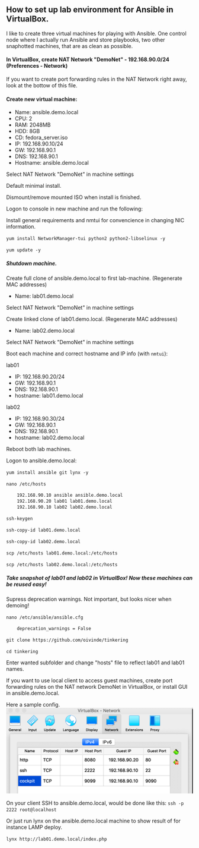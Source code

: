 ## How to set up lab environment for Ansible in VirtualBox.

I like to create three virtual machines for playing with Ansible. One control node where I actually run Ansible and store playbooks, two other snaphotted machines, that are as clean as possible.

#### In VirtualBox, create NAT Network "DemoNet" - 192.168.90.0/24 (Preferences - Network)

If you want to create port forwarding rules in the NAT Network right away, look at the bottow of this file.

#### Create new virtual machine:
- Name: ansible.demo.local
- CPU: 2
- RAM: 2048MB
- HDD: 8GB
- CD: fedora_server.iso
- IP: 192.168.90.10/24
- GW: 192.168.90.1
- DNS: 192.168.90.1
- Hostname: ansible.demo.local

Select NAT Network "DemoNet" in machine settings

Default minimal install.

Dismount/remove mounted ISO when install is finished.

Logon to console in new machine and run the following:

Install general requirements and nmtui for convencience in changing NIC information.

`yum install NetworkManager-tui python2 python2-libselinux -y`

`yum update -y`

##### Shutdown machine.

Create full clone of ansible.demo.local to first lab-machine. (Regenerate MAC addresses)

- Name: lab01.demo.local

Select NAT Network "DemoNet" in machine settings

Create linked clone of lab01.demo.local. (Regenerate MAC addresses)

- Name: lab02.demo.local

Select NAT Network "DemoNet" in machine settings

Boot each machine and correct hostname and IP info (with `nmtui`):

lab01
- IP: 192.168.90.20/24
- GW: 192.168.90.1
- DNS: 192.168.90.1
- hostname: lab01.demo.local

lab02
- IP: 192.168.90.30/24
- GW: 192.168.90.1
- DNS: 192.168.90.1
- hostname: lab02.demo.local

Reboot both lab machines.

Logon to ansible.demo.local:

`yum install ansible git lynx -y`

`nano /etc/hosts`

        192.168.90.10 ansible ansible.demo.local
        192.168.90.20 lab01 lab01.demo.local
        192.168.90.10 lab02 lab02.demo.local

`ssh-keygen`

`ssh-copy-id lab01.demo.local`

`ssh-copy-id lab02.demo.local`

`scp /etc/hosts lab01.demo.local:/etc/hosts`

`scp /etc/hosts lab02.demo.local:/etc/hosts`

##### Take snapshot of lab01 and lab02 in VirtualBox! Now these machines can be reused easy!

Supress deprecation warnings. Not important, but looks nicer when demoing!

`nano /etc/ansible/ansible.cfg`

        deprecation_warnings = False

`git clone https://github.com/oivinde/tinkering`

`cd tinkering`

Enter wanted subfolder and change "hosts" file to reflect lab01 and lab01 names.

If you want to use local client to access guest machines, create port forwarding rules on the NAT network DemoNet in VirtualBox, or install GUI in ansible.demo.local.

Here a sample config.
![alt text](https://github.com/oivinde/tinkering/blob/master/lab_setup_virtualbox/images/Port_Forwarding_Rules.png "Port Forwarding Rules")


On your client SSH to ansible.demo.local, would be done like this: `ssh -p 2222 root@localhost`

Or just run lynx on the ansible.demo.local machine to show result of for instance LAMP deploy.

`lynx http://lab01.demo.local/index.php`
